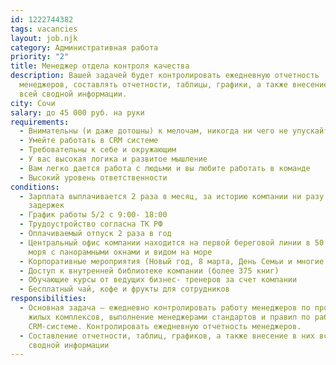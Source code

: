 ```yaml
---
id: 1222744382
tags: vacancies
layout: job.njk
category: Административная работа
priority: "2"
title: Менеджер отдела контроля качества
description: Вашей задачей будет контролировать ежедневную отчетность
  менеджеров, составлять отчетности, таблицы, графики, а также внесение в них
  всей сводной информации.
city: Сочи
salary: до 45 000 руб. на руки
requirements:
  - Внимательны (и даже дотошны) к мелочам, никогда ни чего не упускайте из виду
  - Умейте работать в CRM системе
  - Требовательны к себе и окружающим
  - У вас высокая логика и развитое мышление
  - Вам легко дается работа с людьми и вы любите работать в команде
  - Высокий уровень ответственности
conditions:
  - Зарплата выплачивается 2 раза в месяц, за историю компании ни разу не было
    задержек
  - График работы 5/2 с 9:00- 18:00
  - Трудоустройство согласна ТК РФ
  - Оплачиваемый отпуск 2 раза в год
  - Центральный офис компании находится на первой береговой линии в 50 м. от
    моря с панорамными окнами и видом на море
  - Корпоративные мероприятия (Новый год, 8 марта, День Семьи и многие другие)
  - Доступ к внутренней библиотеке компании (более 375 книг)
  - Обучающие курсы от ведущих бизнес- тренеров за счет компании
  - Бесплатный чай, кофе и фрукты для сотрудников
responsibilities:
  - Основная задача — ежедневно контролировать работу менеджеров по продажам
    жилых комплексов, выполнение менеджерами стандартов и правил по работе в
    CRM-системе. Контролировать ежедневную отчетность менеджеров.
  - Составление отчетности, таблиц, графиков, а также внесение в них всей
    сводной информации
---
```

